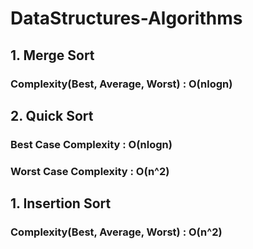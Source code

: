 # DataStructures-Algorithms

## 1. Merge Sort
### Complexity(Best, Average, Worst) : O(nlogn)

## 2. Quick Sort
### Best Case Complexity : O(nlogn)
### Worst Case Complexity : O(n^2) 
 
## 1. Insertion Sort
### Complexity(Best, Average, Worst) : O(n^2)
